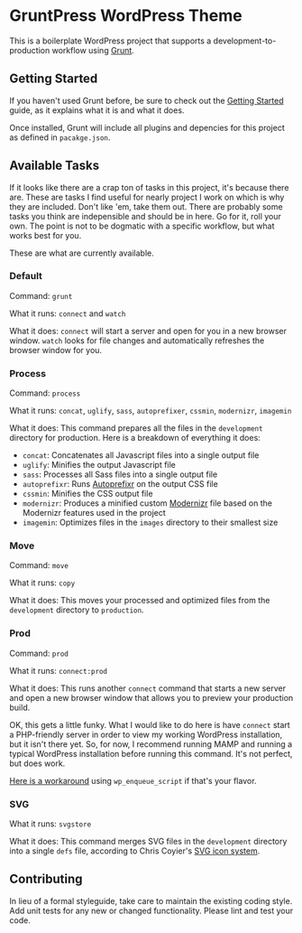 # GruntPress WordPress Theme

This is a boilerplate WordPress project that supports a development-to-production workflow using [Grunt](http://gruntjs.com/).

## Getting Started

If you haven't used Grunt before, be sure to check out the [Getting Started](http://gruntjs.com/getting-started) guide, as it explains what it is and what it does.

Once installed, Grunt will include all plugins and depencies for this project as defined in `pacakge.json`.

## Available Tasks

If it looks like there are a crap ton of tasks in this project, it's because there are. These are tasks I find useful for nearly project I work on which is why they are included. Don't like 'em, take them out. There are probably some tasks you think are indepensible and should be in here. Go for it, roll your own. The point is not to be dogmatic with a specific workflow, but what works best for you.

These are what are currently available.

### Default

Command: `grunt`

What it runs: `connect` and `watch`

What it does: `connect` will start a server and open for you in a new browser window. `watch` looks for file changes and automatically refreshes the browser window for you.

### Process

Command: `process`

What it runs: `concat`, `uglify`, `sass`, `autoprefixer`, `cssmin`, `modernizr`, `imagemin`

What it does: This command prepares all the files in the `development` directory for production. Here is a breakdown of everything it does:

* `concat`: Concatenates all Javascript files into a single output file
* `uglify`: Minifies the output Javascript file
* `sass`: Processes all Sass files into a single output file
* `autoprefixr`: Runs [Autoprefixr](https://github.com/nDmitry/grunt-autoprefixer) on the output CSS file
* `cssmin`: Minifies the CSS output file
* `modernizr`: Produces a minified custom [Modernizr](http://modernizr.com/) file based on the Modernizr features used in the project
* `imagemin`: Optimizes files in the `images` directory to their smallest size

### Move

Command: `move`

What it runs: `copy`

What it does: This moves your processed and optimized files from the `development` directory to `production`.

### Prod

Command: `prod`

What it runs: `connect:prod`

What it does: This runs another `connect` command that starts a new server and open a new browser window that allows you to preview your production build.

OK, this gets a little funky. What I would like to do here is have `connect` start a PHP-friendly server in order to view my working WordPress installation, but it isn't there yet. So, for now, I recommend running MAMP and running a typical WordPress installation before running this command. It's not perfect, but does work.

[Here is a workaround](http://robandlauren.com/2014/02/05/live-reload-grunt-wordpress/) using `wp_enqueue_script` if that's your flavor.

### SVG

What it runs: `svgstore`

What it does: This command merges SVG files in the `development` directory into a single `defs` file, according to Chris Coyier's [SVG icon system](http://css-tricks.com/svg-sprites-use-better-icon-fonts/).

## Contributing

In lieu of a formal styleguide, take care to maintain the existing coding style. Add unit tests for any new or changed functionality. Please lint and test your code.
